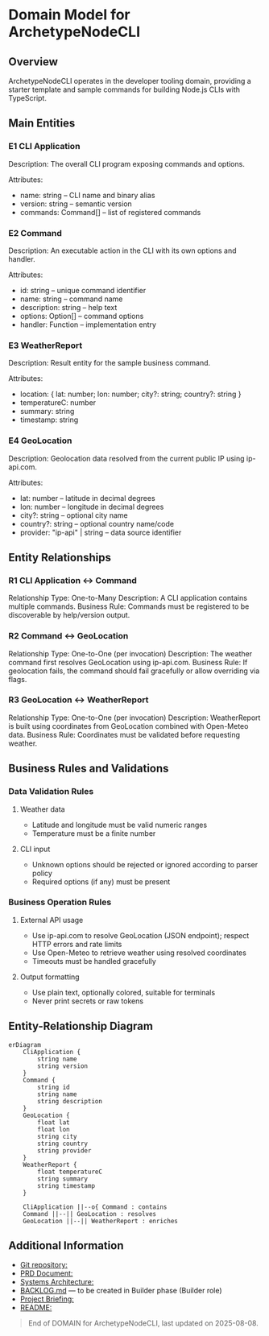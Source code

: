 # Domain Model for ArchetypeNodeCLI

## Overview

ArchetypeNodeCLI operates in the developer tooling domain, providing a starter template and sample commands for building Node.js CLIs with TypeScript.

## Main Entities

### E1 CLI Application

Description: The overall CLI program exposing commands and options.

Attributes:
- name: string – CLI name and binary alias
- version: string – semantic version
- commands: Command[] – list of registered commands

### E2 Command

Description: An executable action in the CLI with its own options and handler.

Attributes:
- id: string – unique command identifier
- name: string – command name
- description: string – help text
- options: Option[] – command options
- handler: Function – implementation entry

### E3 WeatherReport

Description: Result entity for the sample business command.

Attributes:
- location: { lat: number; lon: number; city?: string; country?: string }
- temperatureC: number
- summary: string
- timestamp: string

### E4 GeoLocation

Description: Geolocation data resolved from the current public IP using ip-api.com.

Attributes:
- lat: number – latitude in decimal degrees
- lon: number – longitude in decimal degrees
- city?: string – optional city name
- country?: string – optional country name/code
- provider: "ip-api" | string – data source identifier

## Entity Relationships

### R1 CLI Application ↔ Command

Relationship Type: One-to-Many
Description: A CLI application contains multiple commands.
Business Rule: Commands must be registered to be discoverable by help/version output.

### R2 Command ↔ GeoLocation

Relationship Type: One-to-One (per invocation)
Description: The weather command first resolves GeoLocation using ip-api.com.
Business Rule: If geolocation fails, the command should fail gracefully or allow overriding via flags.

### R3 GeoLocation ↔ WeatherReport

Relationship Type: One-to-One (per invocation)
Description: WeatherReport is built using coordinates from GeoLocation combined with Open-Meteo data.
Business Rule: Coordinates must be validated before requesting weather.

## Business Rules and Validations

### Data Validation Rules

1. Weather data
   - Latitude and longitude must be valid numeric ranges
   - Temperature must be a finite number

2. CLI input
   - Unknown options should be rejected or ignored according to parser policy
   - Required options (if any) must be present

### Business Operation Rules

1. External API usage
    - Use ip-api.com to resolve GeoLocation (JSON endpoint); respect HTTP errors and rate limits
    - Use Open-Meteo to retrieve weather using resolved coordinates
    - Timeouts must be handled gracefully

2. Output formatting
   - Use plain text, optionally colored, suitable for terminals
   - Never print secrets or raw tokens

## Entity-Relationship Diagram

```mermaid
erDiagram
    CliApplication {
        string name
        string version
    }
    Command {
        string id
        string name
        string description
    }
    GeoLocation {
        float lat
        float lon
        string city
        string country
        string provider
    }
    WeatherReport {
        float temperatureC
        string summary
        string timestamp
    }

    CliApplication ||--o{ Command : contains
    Command ||--|| GeoLocation : resolves
    GeoLocation ||--|| WeatherReport : enriches
```

## Additional Information

 - [Git repository: ](https://github.com/AIDDbot/ArchetypeNodeCLI)
 - [PRD Document:](./PRD.md)
 - [Systems Architecture:](./SYSTEMS.md)
 - [BACKLOG.md]() — to be created in Builder phase (Builder role)
 - [Project Briefing:](./archetype-node_cli.briefing.md)
 - [README:](../README.md)

> End of DOMAIN for ArchetypeNodeCLI, last updated on 2025-08-08.

